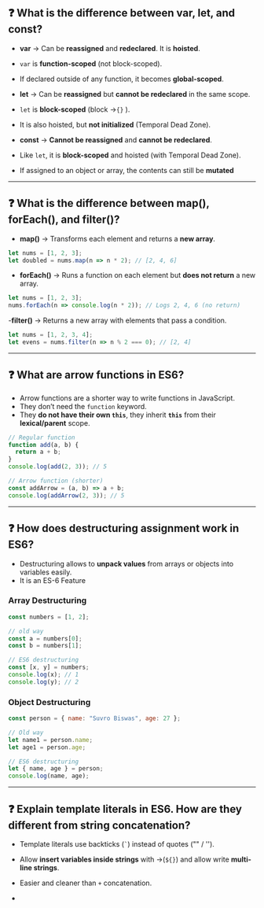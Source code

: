 
## ❓ What is the difference between var, let, and const?

- **var** -> Can be **reassigned** and **redeclared**. It is **hoisted**.  
-  `var` is **function-scoped** (not block-scoped).  
-  If declared outside of any function, it becomes **global-scoped**.

- **let** -> Can be **reassigned** but **cannot be redeclared** in the same scope.  
-  `let` is **block-scoped** (block ->`{}` ).  
-   It is also hoisted, but **not initialized** (Temporal Dead Zone).

- **const** -> **Cannot be reassigned** and **cannot be redeclared**.  
-  Like `let`, it is **block-scoped** and hoisted (with Temporal Dead Zone).
-  If assigned to an object or array, the contents can still be **mutated**


---

## ❓ What is the difference between map(), forEach(), and filter()?

- **map()** -> Transforms each element and returns a **new array**. 

```js
let nums = [1, 2, 3];
let doubled = nums.map(n => n * 2); // [2, 4, 6]
```
- **forEach()** -> Runs a function on each element but **does not return** a new array.

```js
let nums = [1, 2, 3];
nums.forEach(n => console.log(n * 2)); // Logs 2, 4, 6 (no return)
```

-**filter()** -> Returns a new array with elements that pass a condition.

```js
let nums = [1, 2, 3, 4];
let evens = nums.filter(n => n % 2 === 0); // [2, 4]
```

---

## ❓ What are arrow functions in ES6?

- Arrow functions are a shorter way to write functions in JavaScript.  
- They don’t need the `function` keyword.  
- They **do not have their own `this`**, they inherit **`this`** from their **lexical/parent** scope.  

```js
// Regular function
function add(a, b) {
  return a + b;
}
console.log(add(2, 3)); // 5

// Arrow function (shorter)
const addArrow = (a, b) => a + b;
console.log(addArrow(2, 3)); // 5

```

---

## ❓  How does destructuring assignment work in ES6?

- Destructuring allows to **unpack values** from arrays or objects into variables easily.
- It is an ES-6 Feature

### Array Destructuring

```js
const numbers = [1, 2];

// old way
const a = numbers[0];
const b = numbers[1];

// ES6 destructuring
const [x, y] = numbers;
console.log(x); // 1
console.log(y); // 2

```

### Object Destructuring

```js
const person = { name: "Suvro Biswas", age: 27 };

// Old way
let name1 = person.name;
let age1 = person.age;

// ES6 destructuring
let { name, age } = person;
console.log(name, age);

```

---

## ❓ Explain template literals in ES6. How are they different from string concatenation?

- Template literals use backticks (`` ` ``) instead of quotes ("" / '').  
- Allow **insert variables inside strings** with ->(`${}`) and allow write **multi-line strings**.  
- Easier and cleaner than `+` concatenation.

- 


